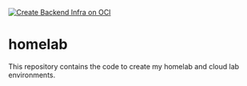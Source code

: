 [![Create Backend Infra on OCI](https://github.com/fsavoia/homelab/actions/workflows/infra_backend.yml/badge.svg)](https://github.com/fsavoia/homelab/actions/workflows/infra_backend.yml)

# homelab

This repository contains the code to create my homelab and cloud lab environments.